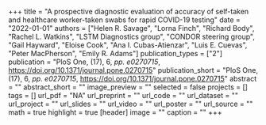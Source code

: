 +++
title = "A prospective diagnostic evaluation of accuracy of self-taken and healthcare worker-taken swabs for rapid COVID-19 testing"
date = "2022-01-01"
authors = ["Helen R. Savage", "Lorna Finch", "Richard Body", "Rachel L. Watkins", "LSTM Diagnostics group", "CONDOR steering group", "Gail Hayward", "Eloise Cook", "Ana I. Cubas-Atienzar", "Luis E. Cuevas", "Peter MacPherson", "Emily R. Adams"]
publication_types = ["2"]
publication = "PloS One, (17), 6, _pp. e0270715_, https://doi.org/10.1371/journal.pone.0270715"
publication_short = "PloS One, (17), 6, _pp. e0270715_, https://doi.org/10.1371/journal.pone.0270715"
abstract = ""
abstract_short = ""
image_preview = ""
selected = false
projects = []
tags = []
url_pdf = "NA"
url_preprint = ""
url_code = ""
url_dataset = ""
url_project = ""
url_slides = ""
url_video = ""
url_poster = ""
url_source = ""
math = true
highlight = true
[header]
image = ""
caption = ""
+++
